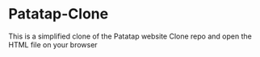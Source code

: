 # Patatap-Clone
This is a simplified clone of the Patatap website
Clone repo and open the HTML file on your browser
